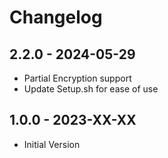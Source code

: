 # Changelog

## 2.2.0 - 2024-05-29
* Partial Encryption support
* Update Setup.sh for ease of use

## 1.0.0 - 2023-XX-XX
* Initial Version